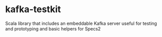 # kafka-testkit
Scala library that includes an embeddable Kafka server useful for testing and prototyping and basic helpers for Specs2
